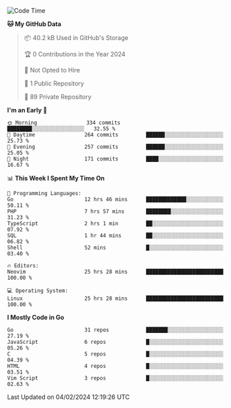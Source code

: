 
<!--START_SECTION:waka-->
![Code Time](http://img.shields.io/badge/Code%20Time-4%2C564%20hrs%202%20mins-blue)

**🐱 My GitHub Data** 

> 📦 40.2 kB Used in GitHub's Storage 
 > 
> 🏆 0 Contributions in the Year 2024
 > 
> 🚫 Not Opted to Hire
 > 
> 📜 1 Public Repository 
 > 
> 🔑 89 Private Repository 
 > 
**I'm an Early 🐤** 

```text
🌞 Morning                334 commits         ████████░░░░░░░░░░░░░░░░░   32.55 % 
🌆 Daytime                264 commits         ██████░░░░░░░░░░░░░░░░░░░   25.73 % 
🌃 Evening                257 commits         ██████░░░░░░░░░░░░░░░░░░░   25.05 % 
🌙 Night                  171 commits         ████░░░░░░░░░░░░░░░░░░░░░   16.67 % 
```


📊 **This Week I Spent My Time On** 

```text
💬 Programming Languages: 
Go                       12 hrs 46 mins      █████████████░░░░░░░░░░░░   50.11 % 
PHP                      7 hrs 57 mins       ████████░░░░░░░░░░░░░░░░░   31.23 % 
TypeScript               2 hrs 1 min         ██░░░░░░░░░░░░░░░░░░░░░░░   07.92 % 
SQL                      1 hr 44 mins        ██░░░░░░░░░░░░░░░░░░░░░░░   06.82 % 
Shell                    52 mins             █░░░░░░░░░░░░░░░░░░░░░░░░   03.40 % 

🔥 Editors: 
Neovim                   25 hrs 28 mins      █████████████████████████   100.00 % 

💻 Operating System: 
Linux                    25 hrs 28 mins      █████████████████████████   100.00 % 
```

**I Mostly Code in Go** 

```text
Go                       31 repos            ███████░░░░░░░░░░░░░░░░░░   27.19 % 
JavaScript               6 repos             █░░░░░░░░░░░░░░░░░░░░░░░░   05.26 % 
C                        5 repos             █░░░░░░░░░░░░░░░░░░░░░░░░   04.39 % 
HTML                     4 repos             █░░░░░░░░░░░░░░░░░░░░░░░░   03.51 % 
Vim Script               3 repos             █░░░░░░░░░░░░░░░░░░░░░░░░   02.63 % 
```




 Last Updated on 04/02/2024 12:19:26 UTC
<!--END_SECTION:waka-->
